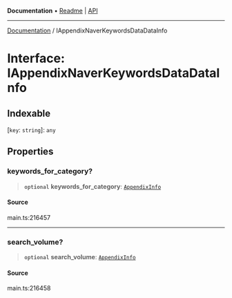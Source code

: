 **Documentation** • [Readme](../README.md) \| [API](../globals.md)

***

[Documentation](../README.md) / IAppendixNaverKeywordsDataDataInfo

# Interface: IAppendixNaverKeywordsDataDataInfo

## Indexable

 \[`key`: `string`\]: `any`

## Properties

### keywords\_for\_category?

> **`optional`** **keywords\_for\_category**: [`AppendixInfo`](../classes/AppendixInfo.md)

#### Source

main.ts:216457

***

### search\_volume?

> **`optional`** **search\_volume**: [`AppendixInfo`](../classes/AppendixInfo.md)

#### Source

main.ts:216458
